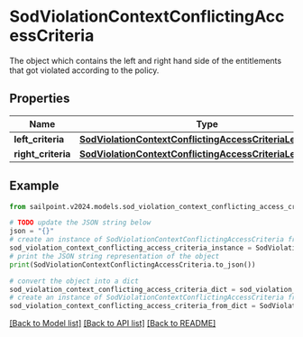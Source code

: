 # SodViolationContextConflictingAccessCriteria

The object which contains the left and right hand side of the entitlements that got violated according to the policy.

## Properties

Name | Type | Description | Notes
------------ | ------------- | ------------- | -------------
**left_criteria** | [**SodViolationContextConflictingAccessCriteriaLeftCriteria**](SodViolationContextConflictingAccessCriteriaLeftCriteria.md) |  | [optional] 
**right_criteria** | [**SodViolationContextConflictingAccessCriteriaLeftCriteria**](SodViolationContextConflictingAccessCriteriaLeftCriteria.md) |  | [optional] 

## Example

```python
from sailpoint.v2024.models.sod_violation_context_conflicting_access_criteria import SodViolationContextConflictingAccessCriteria

# TODO update the JSON string below
json = "{}"
# create an instance of SodViolationContextConflictingAccessCriteria from a JSON string
sod_violation_context_conflicting_access_criteria_instance = SodViolationContextConflictingAccessCriteria.from_json(json)
# print the JSON string representation of the object
print(SodViolationContextConflictingAccessCriteria.to_json())

# convert the object into a dict
sod_violation_context_conflicting_access_criteria_dict = sod_violation_context_conflicting_access_criteria_instance.to_dict()
# create an instance of SodViolationContextConflictingAccessCriteria from a dict
sod_violation_context_conflicting_access_criteria_from_dict = SodViolationContextConflictingAccessCriteria.from_dict(sod_violation_context_conflicting_access_criteria_dict)
```
[[Back to Model list]](../README.md#documentation-for-models) [[Back to API list]](../README.md#documentation-for-api-endpoints) [[Back to README]](../README.md)


